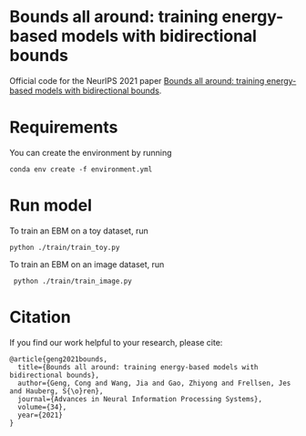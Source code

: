 # Bounds all around: training energy-based models with bidirectional bounds

Official code for the NeurIPS 2021 paper 
[Bounds all around: training energy-based models with bidirectional bounds](https://arxiv.org/abs/2111.00929).

# Requirements
You can create the environment by running
```
conda env create -f environment.yml
```
# Run model

To train an EBM on a toy dataset, run
```
python ./train/train_toy.py
```
To train an EBM on an image dataset, run
```
 python ./train/train_image.py
```

# Citation
If you find our work helpful to your research, please cite:
```
@article{geng2021bounds,
  title={Bounds all around: training energy-based models with bidirectional bounds},
  author={Geng, Cong and Wang, Jia and Gao, Zhiyong and Frellsen, Jes and Hauberg, S{\o}ren},
  journal={Advances in Neural Information Processing Systems},
  volume={34},
  year={2021}
}
```